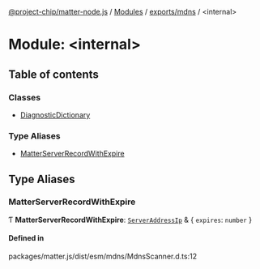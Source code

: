 [@project-chip/matter-node.js](../README.md) / [Modules](../modules.md) / [exports/mdns](exports_mdns.md) / \<internal\>

# Module: \<internal\>

## Table of contents

### Classes

- [DiagnosticDictionary](../classes/exports_mdns._internal_.DiagnosticDictionary.md)

### Type Aliases

- [MatterServerRecordWithExpire](exports_mdns._internal_.md#matterserverrecordwithexpire)

## Type Aliases

### MatterServerRecordWithExpire

Ƭ **MatterServerRecordWithExpire**: [`ServerAddressIp`](exports_common.md#serveraddressip) & \{ `expires`: `number`  }

#### Defined in

packages/matter.js/dist/esm/mdns/MdnsScanner.d.ts:12
